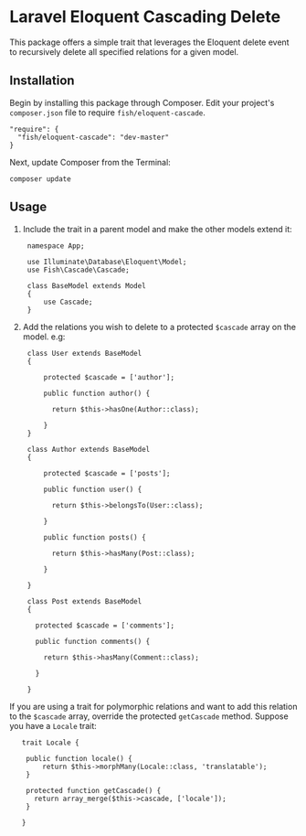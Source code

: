 # Laravel Eloquent Cascading Delete

This package offers a simple trait that leverages the Eloquent delete event to recursively delete all specified relations for a given model.

## Installation

Begin by installing this package through Composer. Edit your project's `composer.json` file to require `fish/eloquent-cascade`.

    "require": {
      "fish/eloquent-cascade": "dev-master"
    }

  Next, update Composer from the Terminal:

    composer update

## Usage

1. Include the trait in a parent model and make the other models extend it:

        namespace App;

        use Illuminate\Database\Eloquent\Model;
        use Fish\Cascade\Cascade;

        class BaseModel extends Model
        {
            use Cascade;
        }

1. Add the relations you wish to delete to a protected `$cascade` array on the model. e.g:

        class User extends BaseModel
        {

            protected $cascade = ['author'];

            public function author() {

              return $this->hasOne(Author::class);

            }
        }

        class Author extends BaseModel
        {

            protected $cascade = ['posts'];

            public function user() {

              return $this->belongsTo(User::class);

            }

            public function posts() {

              return $this->hasMany(Post::class);

            }

        }

        class Post extends BaseModel
        {

          protected $cascade = ['comments'];

          public function comments() {

            return $this->hasMany(Comment::class);

          }

        }


If you are using a trait for polymorphic relations and want to add this relation to the `$cascade` array, override the protected `getCascade` method.
Suppose you have a `Locale` trait:

       trait Locale {

        public function locale() {
            return $this->morphMany(Locale::class, 'translatable');
        }

        protected function getCascade() {
          return array_merge($this->cascade, ['locale']);
        }

       }


